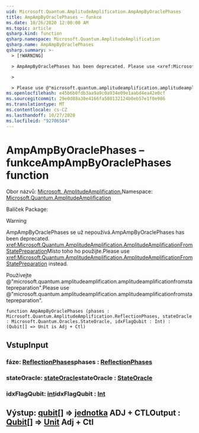 ```yaml
---
uid: Microsoft.Quantum.AmplitudeAmplification.AmpAmpByOraclePhases
title: AmpAmpByOraclePhases – funkce
ms.date: 10/26/2020 12:00:00 AM
ms.topic: article
qsharp.kind: function
qsharp.namespace: Microsoft.Quantum.AmplitudeAmplification
qsharp.name: AmpAmpByOraclePhases
qsharp.summary: >-
  > [!WARNING]

  > AmpAmpByOraclePhases has been deprecated. Please use <xref:Microsoft.Quantum.AmplitudeAmplification.AmplitudeAmplificationFromStatePreparation> instead.

  >

  > Please use @"microsoft.quantum.amplitudeamplification.amplitudeamplificationfromstatepreparation".
ms.openlocfilehash: e45b6b0fdb3aa9a9c0a934e09e1aabd4ea42e0cf
ms.sourcegitcommit: 29e0d88a30e4166fa580132124b0eb57e1f0e986
ms.translationtype: MT
ms.contentlocale: cs-CZ
ms.lasthandoff: 10/27/2020
ms.locfileid: "92706584"
---
```

# <a name="ampampbyoraclephases-function"></a><span data-ttu-id="ad6a2-102">AmpAmpByOraclePhases – funkce</span><span class="sxs-lookup"><span data-stu-id="ad6a2-102">AmpAmpByOraclePhases function</span></span>

<span data-ttu-id="ad6a2-103">Obor názvů: [Microsoft. AmplitudeAmplification.](xref:Microsoft.Quantum.AmplitudeAmplification)</span><span class="sxs-lookup"><span data-stu-id="ad6a2-103">Namespace: [Microsoft.Quantum.AmplitudeAmplification](xref:Microsoft.Quantum.AmplitudeAmplification)</span></span>

<span data-ttu-id="ad6a2-104">Balíček [](https://nuget.org/packages/)</span><span class="sxs-lookup"><span data-stu-id="ad6a2-104">Package: [](https://nuget.org/packages/)</span></span>


> [!WARNING]
> <span data-ttu-id="ad6a2-105">AmpAmpByOraclePhases se už nepoužívá.</span><span class="sxs-lookup"><span data-stu-id="ad6a2-105">AmpAmpByOraclePhases has been deprecated.</span></span> <span data-ttu-id="ad6a2-106"><xref:Microsoft.Quantum.AmplitudeAmplification.AmplitudeAmplificationFromStatePreparation>Místo toho ho použijte.</span><span class="sxs-lookup"><span data-stu-id="ad6a2-106">Please use <xref:Microsoft.Quantum.AmplitudeAmplification.AmplitudeAmplificationFromStatePreparation> instead.</span></span>
>
> <span data-ttu-id="ad6a2-107">Používejte @"microsoft.quantum.amplitudeamplification.amplitudeamplificationfromstatepreparation".</span><span class="sxs-lookup"><span data-stu-id="ad6a2-107">Please use @"microsoft.quantum.amplitudeamplification.amplitudeamplificationfromstatepreparation".</span></span>



```qsharp
function AmpAmpByOraclePhases (phases : Microsoft.Quantum.AmplitudeAmplification.ReflectionPhases, stateOracle : Microsoft.Quantum.Oracles.StateOracle, idxFlagQubit : Int) : (Qubit[] => Unit is Adj + Ctl)
```


## <a name="input"></a><span data-ttu-id="ad6a2-108">Vstup</span><span class="sxs-lookup"><span data-stu-id="ad6a2-108">Input</span></span>

### <a name="phases--reflectionphases"></a><span data-ttu-id="ad6a2-109">fáze: [ReflectionPhases](xref:Microsoft.Quantum.AmplitudeAmplification.ReflectionPhases)</span><span class="sxs-lookup"><span data-stu-id="ad6a2-109">phases : [ReflectionPhases](xref:Microsoft.Quantum.AmplitudeAmplification.ReflectionPhases)</span></span>




### <a name="stateoracle--stateoracle"></a><span data-ttu-id="ad6a2-110">stateOracle: [stateOracle](xref:Microsoft.Quantum.Oracles.StateOracle)</span><span class="sxs-lookup"><span data-stu-id="ad6a2-110">stateOracle : [StateOracle](xref:Microsoft.Quantum.Oracles.StateOracle)</span></span>




### <a name="idxflagqubit--int"></a><span data-ttu-id="ad6a2-111">idxFlagQubit: [int](xref:microsoft.quantum.lang-ref.int)</span><span class="sxs-lookup"><span data-stu-id="ad6a2-111">idxFlagQubit : [Int](xref:microsoft.quantum.lang-ref.int)</span></span>





## <a name="output--qubit--unit-adj--ctl"></a><span data-ttu-id="ad6a2-112">Výstup: [qubit](xref:microsoft.quantum.lang-ref.qubit)[] => [jednotka](xref:microsoft.quantum.lang-ref.unit) ADJ + CTL</span><span class="sxs-lookup"><span data-stu-id="ad6a2-112">Output : [Qubit](xref:microsoft.quantum.lang-ref.qubit)[] => [Unit](xref:microsoft.quantum.lang-ref.unit) Adj + Ctl</span></span>

